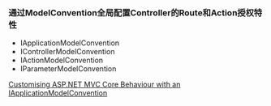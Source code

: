﻿### 通过ModelConvention全局配置Controller的Route和Action授权特性

+ IApplicationModelConvention
+ IControllerModelConvention
+ IActionModelConvention
+ IParameterModelConvention

[Customising ASP.NET MVC Core Behaviour with an IApplicationModelConvention](https://www.stevejgordon.co.uk/customising-asp-net-mvc-core-behaviour-with-an-iapplicationmodelconvention)